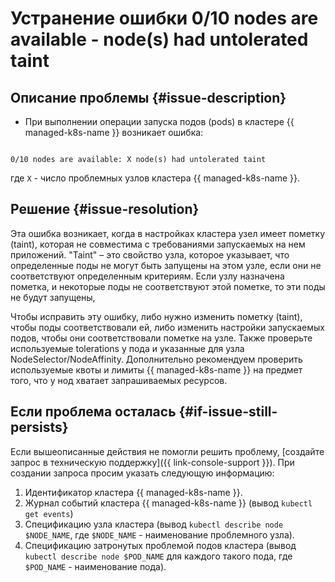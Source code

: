 # Устранение ошибки 0/10 nodes are available - node(s) had untolerated taint


## Описание проблемы {#issue-description}

* При выполнении операции запуска подов (pods) в кластере {{ managed-k8s-name }} возникает ошибка:

```(text)

0/10 nodes are available: X node(s) had untolerated taint

```

где `X` - число проблемных узлов кластера {{ managed-k8s-name }}.

## Решение {#issue-resolution}

Эта ошибка возникает, когда в настройках кластера узел имеет пометку (taint), которая не совместима с требованиями запускаемых на нем приложений. 
"Taint" – это свойство узла, которое указывает, что определенные поды не могут быть запущены на этом узле, если они не соответствуют определенным критериям. Если узлу назначена пометка, и некоторые поды не соответствуют этой пометке, то эти поды не будут запущены,

Чтобы исправить эту ошибку, либо нужно изменить пометку (taint), чтобы поды соответствовали ей, либо изменить настройки запускаемых подов, чтобы они соответствовали пометке на узле.
Также проверьте используемые tolerations у пода и указанные для узла NodeSelector/NodeAffinity.
Дополнительно рекомендуем проверить используемые квоты и лимиты {{ managed-k8s-name }} на предмет того, что у нод хватает запрашиваемых ресурсов.

## Если проблема осталась {#if-issue-still-persists}

Если вышеописанные действия не помогли решить проблему, [создайте запрос в техническую поддержку]({{ link-console-support }}).
При создании запроса просим указать следующую информацию:

1. Идентификатор кластера {{ managed-k8s-name }}.
2. Журнал событий кластера {{ managed-k8s-name }} (вывод `kubectl get events`)
3. Cпецификацию узла кластера (вывод `kubectl describe node $NODE_NAME`, где `$NODE_NAME` - наименование проблемного узла).
4. Cпецификацию затронутых проблемой подов кластера (вывод `kubectl describe node $POD_NAME` для каждого такого пода, где `$POD_NAME` - наименование пода).
